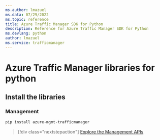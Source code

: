 ```yaml
---
ms.author: lmazuel
ms.data: 07/29/2022
ms.topic: reference
title: Azure Traffic Manager SDK for Python
description: Reference for Azure Traffic Manager SDK for Python
ms.devlang: python
author: lmazuel
ms.service: trafficmanager
---
```

# Azure Traffic Manager libraries for python

## Install the libraries

### Management

```bash
pip install azure-mgmt-trafficmanager
```

> [!div class="nextstepaction"]
> [Explore the Management APIs](/python/api/overview/azure/trafficmanager/management)